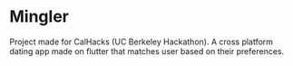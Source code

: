 # Mingler
Project made for CalHacks (UC Berkeley Hackathon). A cross platform dating app made on flutter that matches user based on their preferences.
